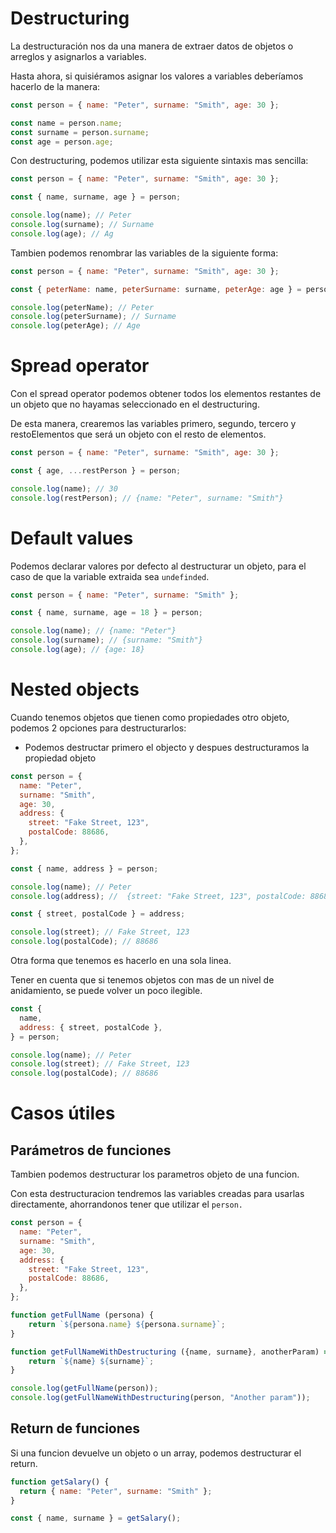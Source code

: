 # Destructuring

La destructuración nos da una manera de extraer datos de objetos o arreglos y asignarlos a variables.

Hasta ahora, si quisiéramos asignar los valores a variables deberíamos hacerlo de la manera:

```js
const person = { name: "Peter", surname: "Smith", age: 30 };

const name = person.name;
const surname = person.surname;
const age = person.age;
```

Con destructuring, podemos utilizar esta siguiente sintaxis mas sencilla:

```js
const person = { name: "Peter", surname: "Smith", age: 30 };

const { name, surname, age } = person;

console.log(name); // Peter
console.log(surname); // Surname
console.log(age); // Ag
```

Tambien podemos renombrar las variables de la siguiente forma:

```js
const person = { name: "Peter", surname: "Smith", age: 30 };

const { peterName: name, peterSurname: surname, peterAge: age } = person;

console.log(peterName); // Peter
console.log(peterSurname); // Surname
console.log(peterAge); // Age
```

# Spread operator

Con el spread operator podemos obtener todos los elementos restantes de un objeto que no hayamas seleccionado en el destructuring.

De esta manera, crearemos las variables primero, segundo, tercero y restoElementos que será un objeto con el resto de elementos.

```js
const person = { name: "Peter", surname: "Smith", age: 30 };

const { age, ...restPerson } = person;

console.log(name); // 30
console.log(restPerson); // {name: "Peter", surname: "Smith"}
```

# Default values

Podemos declarar valores por defecto al destructurar un objeto, para el caso de que la variable extraida sea `undefinded`.

```js
const person = { name: "Peter", surname: "Smith" };

const { name, surname, age = 18 } = person;

console.log(name); // {name: "Peter"}
console.log(surname); // {surname: "Smith"}
console.log(age); // {age: 18}
```

# Nested objects

Cuando tenemos objetos que tienen como propiedades otro objeto, podemos 2 opciones para destructurarlos:

- Podemos destructar primero el objecto y despues destructuramos la propiedad objeto

```js
const person = {
  name: "Peter",
  surname: "Smith",
  age: 30,
  address: {
    street: "Fake Street, 123",
    postalCode: 88686,
  },
};

const { name, address } = person;

console.log(name); // Peter
console.log(address); //  {street: "Fake Street, 123", postalCode: 88686}

const { street, postalCode } = address;

console.log(street); // Fake Street, 123
console.log(postalCode); // 88686
```

Otra forma que tenemos es hacerlo en una sola linea.

Tener en cuenta que si tenemos objetos con mas de un nivel de anidamiento, se puede volver un poco ilegible.

```js
const {
  name,
  address: { street, postalCode },
} = person;

console.log(name); // Peter
console.log(street); // Fake Street, 123
console.log(postalCode); // 88686
```

# Casos útiles

## Parámetros de funciones

Tambien podemos destructurar los parametros objeto de una funcion.

Con esta destructuracion tendremos las variables creadas para usarlas directamente, ahorrandonos tener que utilizar el `person.`

```js
const person = {
  name: "Peter",
  surname: "Smith",
  age: 30,
  address: {
    street: "Fake Street, 123",
    postalCode: 88686,
  },
};

function getFullName (persona) {
    return `${persona.name} ${persona.surname}`;
}

function getFullNameWithDestructuring ({name, surname}, anotherParam) => {
    return `${name} ${surname}`;
}

console.log(getFullName(person));
console.log(getFullNameWithDestructuring(person, "Another param"));
```

## Return de funciones

Si una funcion devuelve un objeto o un array, podemos destructurar el return.

```js
function getSalary() {
  return { name: "Peter", surname: "Smith" };
}

const { name, surname } = getSalary();
```
